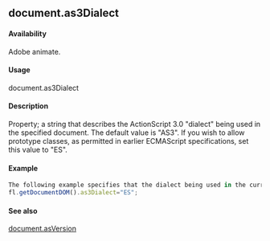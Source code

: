 ## document.as3Dialect

#### Availability

Adobe animate.

#### Usage

document.as3Dialect

#### Description

Property; a string that describes the ActionScript 3.0 "dialect" being used in the specified document. The default value is "AS3". If you wish to allow prototype classes, as permitted in earlier ECMAScript specifications, set this value to "ES".

#### Example

```javascript
The following example specifies that the dialect being used in the current document is ECMAScript:
fl.getDocumentDOM().as3Dialect="ES";

```
#### See also

[document.asVersion](../Document_object/docume21.md)

